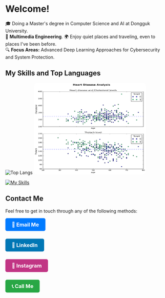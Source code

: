 # Welcome!

🎓 Doing a Master's degree in Computer Science and AI at Dongguk University.  
🐍 **Multimedia Engineering**.
🌍 Enjoy quiet places and traveling, even to places I've been before.  
🔍 **Focus Areas:** Advanced Deep Learning Approaches for Cybersecurity and System Protection.

## My Skills and Top Languages
![Top Langs](https://github-readme-stats.vercel.app/api/top-langs/?username=ibrohimgets&hide=html,css,scss,typescript,shell&theme=tokyonight)
<img src="https://github.com/ibrohimgets/Matplotlib-in-Python/blob/master/heart_disease_analysis.png" alt="Project Image" style="width: 350px; height: 285px; border-radius: 10px;">

[![My Skills](https://skillicons.dev/icons?i=python,js,nodejs,react&theme=light)](https://skillicons.dev)


## Contact Me

Feel free to get in touch through any of the following methods:

  <!-- Email Button -->
  <a href="mailto:ibrohimuminov@gmail.com" style="
    display: inline-block;
    padding: 10px 20px;
    font-size: 16px;
    color: #ffffff;
    background-color: #007bff; /* Bootstrap primary color */
    border-radius: 5px;
    text-decoration: none;
    text-align: center;
    margin-bottom: 10px;
    font-weight: bold;
  ">📧 Email Me</a>

  <!-- LinkedIn Button -->
  <a href="https://www.linkedin.com/in/ibrohim-muminov-775650259/" style="
    display: inline-block;
    padding: 10px 20px;
    font-size: 16px;
    color: #ffffff;
    background-color: #0077b5; /* LinkedIn color */
    border-radius: 5px;
    text-decoration: none;
    text-align: center;
    margin-bottom: 10px;
    font-weight: bold;
  ">🔗 LinkedIn</a>



  <!-- Instagram Button -->
  <a href="https://www.instagram.com/iibrohimm/" style="
    display: inline-block;
    padding: 10px 20px;
    font-size: 16px;
    color: #ffffff;
    background-color: #c13584; /* Instagram color */
    border-radius: 5px;
    text-decoration: none;
    text-align: center;
    margin-bottom: 10px;
    font-weight: bold;
  ">📸 Instagram</a>

  <!-- Phone Button -->
  <a href="tel:+821074860095" style="
    display: inline-block;
    padding: 10px 20px;
    font-size: 16px;
    color: #ffffff;
    background-color: #28a745; /* Phone color */
    border-radius: 5px;
    text-decoration: none;
    text-align: center;
    margin-bottom: 10px;
    font-weight: bold;
  ">📞 Call Me</a>

</div>
